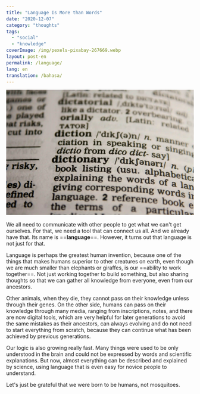 ```yaml
---
title: "Language Is More than Words"
date: "2020-12-07"
category: "thoughts"
tags:
  - "social"
  - "knowledge"
coverImage: /img/pexels-pixabay-267669.webp
layout: post-en
permalink: /language/
lang: en
translation: /bahasa/
---
```


![language](/img/pexels-pixabay-267669.webp)

We all need to communicate with other people to get what we can't get ourselves. For that, we need a tool that can connect us all. And we already have that. Its name is ==**language**==. However, it turns out that language is not just for that.

Language is perhaps the greatest human invention, because one of the things that makes humans superior to other creatures on earth, even though we are much smaller than elephants or giraffes, is our ==ability to work together==. Not just working together to build something, but also sharing thoughts so that we can gather all knowledge from everyone, even from our ancestors.

Other animals, when they die, they cannot pass on their knowledge unless through their genes. On the other side, humans can pass on their knowledge through many media, ranging from inscriptions, notes, and there are now digital tools, which are very helpful for later generations to avoid the same mistakes as their ancestors, can always evolving and do not need to start everything from scratch, because they can continue what has been achieved by previous generations.

Our logic is also growing really fast. Many things were used to be only understood in the brain and could not be expressed by words and scientific explanations. But now, almost everything can be described and explained by science, using language that is even easy for novice people to understand.

Let's just be grateful that we were born to be humans, not mosquitoes.
